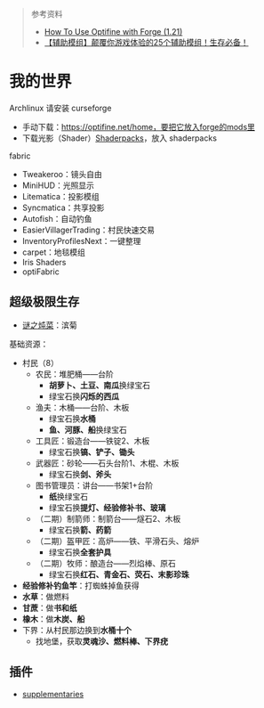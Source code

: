 > 参考资料
>
> - [How To Use Optifine with Forge (1.21)](https://www.youtube.com/watch?v=8xbnRdCqzhs)
> - [【辅助模组】颠覆你游戏体验的25个辅助模组！生存必备！](https://www.bilibili.com/video/BV1zd4y1D77R/?spm_id_from=333.337.search-card.all.click&vd_source=b736aa3d7f0fdf47b59ea3021dc810ab)

# 我的世界

Archlinux 请安装 curseforge

- 手动下载：https://optifine.net/home，要把它放入forge的mods里
- 下载光影（Shader）[Shaderpacks](https://shaderlabs.org/wiki/Shaderpacks)，放入 shaderpacks



fabric

- Tweakeroo：镜头自由
- MiniHUD：光照显示
- Litematica：投影模组
- Syncmatica：共享投影
- Autofish：自动钓鱼
- EasierVillagerTrading：村民快速交易
- InventoryProfilesNext：一键整理
- carpet：地毯模组
- Iris Shaders
- optiFabric



## 超级极限生存

- [谜之炖菜](https://zh.minecraft.wiki/w/谜之炖菜)：滨菊

基础资源：

- 村民（8）
  - 农民：堆肥桶——台阶
    - **胡萝卜、土豆、南瓜**换绿宝石
    - 绿宝石换**闪烁的西瓜**
  - 渔夫：木桶——台阶、木板
    - 绿宝石换**水桶**
    - **鱼、河豚、船**换绿宝石
  - 工具匠：锻造台——铁锭2、木板
    - 绿宝石换**镐、铲子、锄头**
  - 武器匠：砂轮——石头台阶1、木棍、木板
    - 绿宝石换**剑、斧头**
  - 图书管理员：讲台——书架1+台阶 
    - **纸**换绿宝石
    - 绿宝石换**提灯、经验修补书、玻璃**
  - （二期）制箭师：制箭台——燧石2、木板
    - 绿宝石换**箭、药箭**
  - （二期）盔甲匠：高炉——铁、平滑石头、熔炉
    - 绿宝石换**全套护具**
  - （二期）牧师：酿造台——烈焰棒、原石
    - 绿宝石换**红石、青金石、荧石、末影珍珠**
- **经验修补钓鱼竿**：打蜘蛛掉鱼获得
- **水草**：做燃料
- **甘蔗**：做**书和纸**
- **橡木**：做**木炭、船**
- 下界：从村民那边换到**水桶十个**
  - 找地堡，获取**灵魂沙、燃料棒、下界疣**



## 插件

- [supplementaries](https://www.curseforge.com/minecraft/mc-mods/supplementaries)
